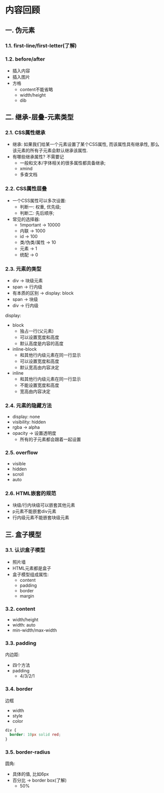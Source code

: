 # 内容回顾

## 一. 伪元素

### 1.1. first-line/first-letter(了解)







### 1.2. before/after

* 插入内容
* 插入图片
* 方格
  * content不能省略
  * width/height
  * dib



## 二. 继承-层叠-元素类型

### 2.1. CSS属性继承

* 继承: 如果我们给某一个元素设置了某个CSS属性, 而该属性具有继承性, 那么该元素的所有子元素会默认继承该属性.
* 有哪些继承属性? 不需要记
  * 一般和文本/字体相关的很多属性都具备继承;
  * xmind
  * 多查文档



### 2.2. CSS属性层叠

* 一个CSS属性可以多次设置:
  * 判断一: 权重, 优先级;
  * 判断二: 先后顺序;
* 常见的选择器:
  * !important -> 10000
  * 内联 -> 1000
  * id -> 100
  * 类/伪类/属性 -> 10
  * 元素 -> 1
  * 统配 -> 0



### 2.3. 元素的类型

* div -> 块级元素
* span -> 行内级
* 有本质的区别 -> display: block
* span -> 块级
* div -> 行内级

display:

* block
  * 独占一行(父元素)
  * 可以设置宽度和高度
  * 默认高度是内容的高度
* inline-block
  * 和其他行内级元素在同一行显示
  * 可以设置宽度和高度
  * 默认宽高由内容决定
* inline
  * 和其他行内级元素在同一行显示
  * 不能设置宽度和高度
  * 宽高由内容决定



### 2.4. 元素的隐藏方法

* display: none
* visibility: hidden
* rgba -> alpha
* opacity -> 设置透明度
  * 所有的子元素都会跟着一起设置



### 2.5. overflow

* visible
* hidden
* scroll
* auto



### 2.6. HTML嵌套的规范

* 块级/行内块级可以嵌套其他元素
* p元素不能嵌套div元素
* 行内级元素不能嵌套块级元素



## 三. 盒子模型

### 3.1. 认识盒子模型

* 照片墙
* HTML元素都是盒子
* 盒子模型组成属性:
  * content
  * padding
  * border
  * margin



### 3.2. content

* width/height
* width: auto
* min-width/max-width



### 3.3. padding

内边距:

* 四个方法
* padding
  * 4/3/2/1



### 3.4. border

边框

* width
* style
* color

```css
div {
  border: 10px solid red;
}
```



### 3.5. border-radius

圆角:

* 具体的值, 比如6px
* 百分比 -> border box(了解)
  * 50%










